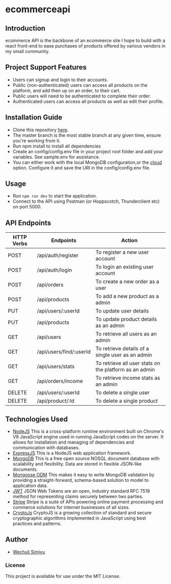 # ecommerceapi

## Introduction

ecommerce API is the backbone of an ecommerce site I hope to build with a react front-end to ease purchases of products offered by various vendors in my small community.

## Project Support Features

* Users can signup and login to their accounts.
* Public (non-authenticated) users can access all products on the platform, and add then up on an order, to their cart.
* Public users will need to be authenticated to complete their order.
* Authenticated users can access all products as well as edit their profile.

## Installation Guide

* Clone this repository [here](https://github.com/wechu07/ecommerceapi.git).
* The master branch is the most stable branch at any given time, ensure you're working from it.
* Run npm install to install all dependencies
* Create an config/config.env file in your project root folder and add your variables. See sample.env for assistance.
* You can either work with the local MongoDB configuration,or the [cloud](https://cloud.mongodb.com/) option. Configure it and save the URI in the config/config.env file.

## Usage

* Run `npm run dev` to start the application.
* Connect to the API using Postman (or Hoppscotch, Thunderclient etc) on port 5000.

## API Endpoints

| HTTP Verbs | Endpoints | Action |
| --- | --- | --- |
| POST | /api/auth/register | To register a new user account |
| POST | /api/auth/login | To login an existing user account |
| POST | /api/orders | To create a new order as a user |
| POST | /api/products | To add a new product as a admin |
| PUT | /api/users/:userId | To update user details |
| PUT | /api/products | To update product details as an admin |
| GET | /api/users | To retrieve all users as an admin |
| GET | /api/users/find/:userId | To retrieve details of a single user as an admin |
| GET | /api/users/stats| To retrieve all user stats on the platform as an admin |
| GET | /api/orders/income | To retrieve income stats as an admin |
| DELETE | /api/users/:userId  | To delete a single user |
| DELETE | /api/product/:Id  | To delete a single product |

## Technologies Used

* [NodeJS](https://nodejs.org/) This is a cross-platform runtime environment built on Chrome's V8 JavaScript engine used in running JavaScript codes on the server. It allows for installation and managing of dependencies and communication with databases.
* [ExpressJS](https://expressjs.com/) This is a NodeJS web application framework.
* [MongoDB](https://www.mongodb.com/) This is a free open source NOSQL document database with scalability and flexibility. Data are stored in flexible JSON-like documents.
* [Mongoose ODM](https://mongoosejs.com/) This makes it easy to write MongoDB validation by providing a straight-forward, schema-based solution to model to application data.
* [JWT](https://jwt.io/) JSON Web Tokens are an open, industry standard RFC 7519 method for representing claims securely between two parties.
* [Stripe](https://stripe.com/) Stripe is a suite of APIs powering online payment processing and commerce solutions for internet businesses of all sizes.
* [CryptoJs](https://cryptojs.gitbook.io/) CryptoJS is a growing collection of standard and secure cryptographic algorithms implemented in JavaScript  using best practices and patterns.

## Author

* [Wechuli Simiyu](https://github.com/wechu07)

### License

This project is available for use under the MIT License.
